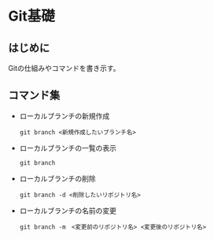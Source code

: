 # Git基礎

## はじめに

Gitの仕組みやコマンドを書き示す。

## コマンド集

- ローカルブランチの新規作成
    ```
    git branch <新規作成したいブランチ名>
    ```
- ローカルブランチの一覧の表示
    ```
    git branch
    ```
- ローカルブランチの削除
    ```
    git branch -d <削除したいリポジトリ名>
    ```
- ローカルブランチの名前の変更
    ```
    git branch -m　<変更前のリポジトリ名> <変更後のリポジトリ名>
    ```
